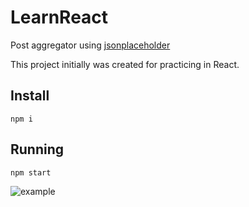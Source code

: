 # LearnReact

Post aggregator using [jsonplaceholder](https://jsonplaceholder.typicode.com/)

This project initially was created for practicing in React.

## Install

`npm i`

## Running 
`npm start`

![example](https://drive.google.com/uc?export=view&id=10RpfN2Kldavq7emZ4DS5jYXvf7EF2Opg)
